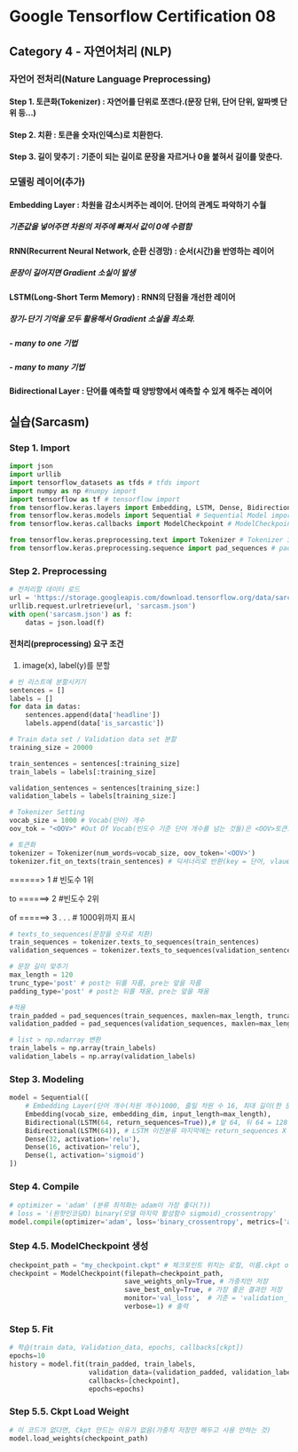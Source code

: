 # Google Tensorflow Certification 08



## Category 4 - 자연어처리 (NLP)



### 자언어 전처리(Nature Language Preprocessing)

#### 	Step 1. 토큰화(Tokenizer) : 자연어를 단위로 쪼갠다.(문장 단위, 단어 단위, 알파벳 단위 등...)

#### 	Step 2. 치환 : 토큰을 숫자(인덱스)로 치환한다.

#### 	Step 3. 길이 맞추기 : 기준이 되는 길이로 문장을 자르거나 0을 붙혀서 길이를 맞춘다.



### 모델링 레이어(추가)

#### 	Embedding Layer : 차원을 감소시켜주는 레이어. 단어의 관계도 파악하기 수월

##### 	기존값을 넣어주면 차원의 저주에 빠져서 값이 0에 수렴함

#### RNN(Recurrent Neural Network, 순환 신경망) : 순서(시간)을 반영하는 레이어

##### 	문장이 길어지면 Gradient 소실이 발생

#### LSTM(Long-Short Term Memory) : RNN의 단점을 개선한 레이어

##### 	장기-단기 기억을 모두 활용해서 Gradient  소실을 최소화.

##### 	- many to one 기법

##### 	- many to many 기법

#### Bidirectional Layer : 단어를 예측할 때 양방향에서 예측할 수 있게 해주는 레이어





## 실습(Sarcasm)

### Step 1. Import

```python
import json
import urllib
import tensorflow_datasets as tfds # tfds import
import numpy as np #numpy import
import tensorflow as tf # tensorflow import
from tensorflow.keras.layers import Embedding, LSTM, Dense, Bidirectional, Flatten
from tensorflow.keras.models import Sequential # Sequential Model import
from tensorflow.keras.callbacks import ModelCheckpoint # ModelCheckpoint import

from tensorflow.keras.preprocessing.text import Tokenizer # Tokenizer import
from tensorflow.keras.preprocessing.sequence import pad_sequences # pad_sequences import
```



### Step 2. Preprocessing

```python
# 전처리할 데이터 로드
url = 'https://storage.googleapis.com/download.tensorflow.org/data/sarcasm.json'
urllib.request.urlretrieve(url, 'sarcasm.json')
with open('sarcasm.json') as f:
    datas = json.load(f)
```

#### 전처리(preprocessing) 요구 조건

1. image(x), label(y)를 분할

```python
# 빈 리스트에 분할시키기
sentences = []
labels = []
for data in datas:
    sentences.append(data['headline'])
    labels.append(data['is_sarcastic'])

# Train data set / Validation data set 분할
training_size = 20000

train_sentences = sentences[:training_size]
train_labels = labels[:training_size]

validation_sentences = sentences[training_size:]
validation_labels = labels[training_size:]
```

```python
# Tokenizer Setting
vocab_size = 1000 # Vocab(던어) 개수
oov_tok = "<OOV>" #Out Of Vocab(빈도수 기준 단어 개수를 넘는 것들)은 <OOV>토큰으로 표시

# 토큰화
tokenizer = Tokenizer(num_words=vocab_size, oov_token='<OOV>')
tokenizer.fit_on_texts(train_sentences) # 딕셔너리로 반환(key = 단어, vlaue = 숫자)
```

<OOV>  	======>	 1  				# 빈도수 1위 

to  	======>	 2 						#빈도수 2위	

of  	======>	 3 					 . . .	# 1000위까지 표시

```python
# texts_to_sequences(문장을 숫자로 치환)
train_sequences = tokenizer.texts_to_sequences(train_sentences)
validation_sequences = tokenizer.texts_to_sequences(validation_sentences)
```

```python
# 문장 길이 맞추기
max_length = 120
trunc_type='post' # post는 뒤를 자름, pre는 앞을 자름
padding_type='post' # post는 뒤를 채움, pre는 앞을 채움

#적용
train_padded = pad_sequences(train_sequences, maxlen=max_length, truncating=trunc_type, padding=padding_type)
validation_padded = pad_sequences(validation_sequences, maxlen=max_length, padding=padding_type, truncating=trunc_type)

# list > np.ndarray 변환
train_labels = np.array(train_labels)
validation_labels = np.array(validation_labels)
```



### Step 3. Modeling

```python
model = Sequential([
    # Embedding Layer(단어 개수(차원 개수)1000, 줄일 차원 수 16, 최대 길이(한 문장 단어 수) 120)
    Embedding(vocab_size, embedding_dim, input_length=max_length),
    Bidirectional(LSTM(64, return_sequences=True)),# 앞 64, 뒤 64 = 128필터
    Bidirectional(LSTM(64)), # LSTM 이진분류 마지막에는 return_sequences X
    Dense(32, activation='relu'),
    Dense(16, activation='relu'),
    Dense(1, activation='sigmoid')
])
```

##### 	

### Step 4. Compile

```python
# optimizer = 'adam' (분류 최적화는 adam이 가장 좋다(?))
# loss = '(원핫인코딩O) binary(모델 마지막 활성함수 sigmoid)_crossentropy'
model.compile(optimizer='adam', loss='binary_crossentropy', metrics=['acc'])
```



### Step 4.5. ModelCheckpoint 생성

```python
checkpoint_path = "my_checkpoint.ckpt" # 체크포인트 위치는 로컬, 이름.ckpt or 이름.m5
checkpoint = ModelCheckpoint(filepath=checkpoint_path, 
                             save_weights_only=True, # 가중치만 저장
                             save_best_only=True, # 가장 좋은 결과만 저장
                             monitor='val_loss',  # 기준 = 'validation_loss가 가장 낮은 것'
                             verbose=1) # 출력
```



### Step 5. Fit

```python
# 학습(train data, Validation_data, epochs, callbacks[ckpt])
epochs=10
history = model.fit(train_padded, train_labels, 
                    validation_data=(validation_padded, validation_labels),
                    callbacks=[checkpoint],
                    epochs=epochs)
```



### Step 5.5. Ckpt Load Weight

```python
# 이 코드가 없다면, Ckpt 만드는 이유가 없음(가중치 저장만 해두고 사용 안하는 것)
model.load_weights(checkpoint_path)
```



